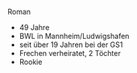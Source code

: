 Roman
- 49 Jahre
- BWL in Mannheim/Ludwigshafen
- seit über 19 Jahren bei der GS1
- Frechen verheiratet, 2 Töchter
- Rookie
